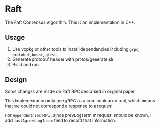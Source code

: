 # Raft

The Raft Consensus Algorithm. This is an implementation in C++.

## Usage

1. Use vcpkg or other tools to install dependencies including `grpc`, `protobuf`, `boost`, `gtest`.
2. Generate protobuf header with protos/generate.sh
3. Build and run

## Design

Some changes are made on Raft RPC described in original paper.

This implementation only use gRPC as a communication tool, which means that we could not correspond a response to a request.

For `AppendEntries` RPC, since prevLogTerm in request should be known, I add `lastAgreedLogIndex` field to record that information.

